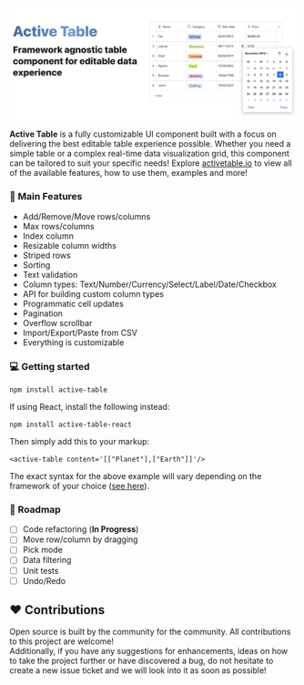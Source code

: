 <br />

![alt text](./readme/title.png)

<b>Active Table</b> is a fully customizable UI component built with a focus on delivering the best editable table experience possible. Whether you need a simple table or a complex real-time data visualization grid, this component can be tailored to suit your specific needs! Explore [activetable.io](https://activetable.io/) to view all of the available features, how to use them, examples and more!

### :rocket: Main Features

- Add/Remove/Move rows/columns
- Max rows/columns
- Index column
- Resizable column widths
- Striped rows
- Sorting
- Text validation
- Column types: Text/Number/Currency/Select/Label/Date/Checkbox
- API for building custom column types
- Programmatic cell updates
- Pagination
- Overflow scrollbar
- Import/Export/Paste from CSV
- Everything is customizable

### :computer: Getting started

```
npm install active-table
```

If using React, install the following instead:

```
npm install active-table-react
```

Then simply add this to your markup:

```
<active-table content='[["Planet"],["Earth"]]'/>
```

The exact syntax for the above example will vary depending on the framework of your choice ([see here](https://activetable.io/docs/examples)).

### :dart: Roadmap

- [ ] Code refactoring (<b>In Progress</b>)
- [ ] Move row/column by dragging
- [ ] Pick mode
- [ ] Data filtering
- [ ] Unit tests
- [ ] Undo/Redo

## :heart: Contributions

Open source is built by the community for the community. All contributions to this project are welcome!
<br> Additionally, if you have any suggestions for enhancements, ideas on how to take the project further or have discovered a bug, do not hesitate to create a new issue ticket and we will look into it as soon as possible!
